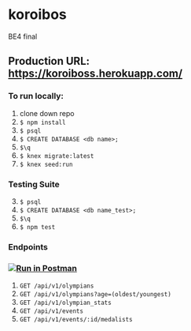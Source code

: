 # koroibos
BE4 final
## Production URL: https://koroiboss.herokuapp.com/

### To run locally:
1. clone down repo
2. `$ npm install`
3. `$ psql`
4. `$ CREATE DATABASE <db name>;`
5. `$\q`
6. `$ knex migrate:latest`
7. `$ knex seed:run`

### Testing Suite
3. `$ psql`
4. `$ CREATE DATABASE <db name_test>;`
5. `$\q`
6. `$ npm test`

### Endpoints
### [![Run in Postman](https://run.pstmn.io/button.svg)](https://app.getpostman.com/run-collection/3928eb753f59d2d66b31)
1. `GET /api/v1/olympians`
1. `GET /api/v1/olympians?age=(oldest/youngest)`
1. `GET /api/v1/olympian_stats`
1. `GET /api/v1/events`
1. `GET /api/v1/events/:id/medalists`
